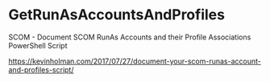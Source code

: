 # GetRunAsAccountsAndProfiles
SCOM - Document SCOM RunAs Accounts and their Profile Associations PowerShell Script

https://kevinholman.com/2017/07/27/document-your-scom-runas-account-and-profiles-script/
